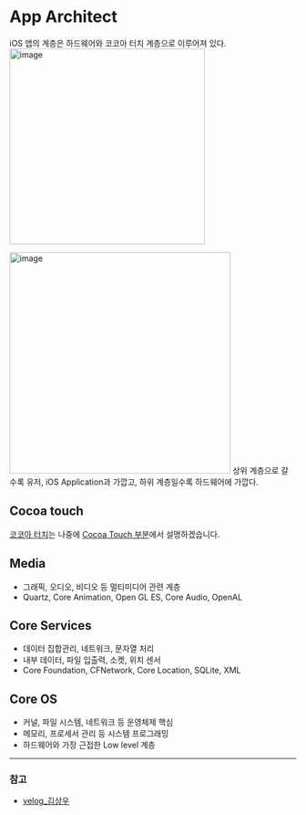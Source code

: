 # App Architect
iOS 앱의 계층은 하드웨어와 코코아 터치 계층으로 이루어져 있다.
<img width="343" alt="image" src="https://user-images.githubusercontent.com/87136217/226355341-edc309c4-531d-4c48-8f29-e74616f60c34.png">

<img width="388" alt="image" src="https://user-images.githubusercontent.com/87136217/226355172-3a9d8cc4-1b38-4e47-9e44-b6ba3119bb08.png">
상위 계층으로 갈 수록 유저, iOS Application과 가깝고, 하위 계층일수록 하드웨어에 가깝다.

## Cocoa touch
[코코아 터치](https://github.com/eemdeeks/iOS/blob/main/iOS/Getting%20Deeper/System%20Framework/Cocoa%20Touch.md)는 나중에 [Cocoa Touch 부분](https://github.com/eemdeeks/iOS/blob/main/iOS/Getting%20Deeper/System%20Framework/Cocoa%20Touch.md)에서 설명하겠습니다.

## Media
- 그래픽, 오디오, 비디오 등 멀티미디어 관련 계층
- Quartz, Core Animation, Open GL ES, Core Audio, OpenAL

## Core Services
- 데이터 집합관리, 네트워크, 문자열 처리
- 내부 데이터, 파일 입출력, 소켓, 위치 센서
- Core Foundation, CFNetwork, Core Location, SQLite, XML

## Core OS
- 커널, 파일 시스템, 네트워크 등 운영체제 핵심
- 메모리, 프로세서 관리 등 시스템 프로그래밍
- 하드웨어와 가장 근접한 Low level 계층

***

### 참고
- [velog_김상우](https://velog.io/@heyksw)
